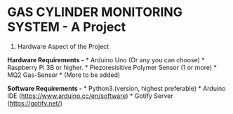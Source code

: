 # GAS CYLINDER MONITORING SYSTEM - A Project

1. Hardware Aspect of the Project
  
  **Hardware Requirements -**
    * Arduino Uno (Or any you can choose) 
    * Raspberry Pi 3B or higher.
    * Piezoresisitive Polymer Sensor (1 or more) 
    * MQ2 Gas-Sensor
    * (More to be added) 
  
  **Software Requirements -**
    * Python3.(version, highest preferable) 
    * Arduino IDE (https://www.arduino.cc/en/software)
    * Gotify Server (https://gotify.net/)
    
